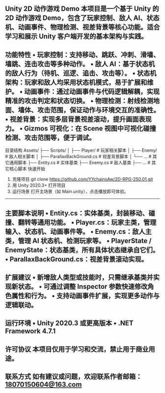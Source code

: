 Unity 2D 动作游戏 Demo
本项目是一个基于 Unity 的 2D 动作游戏 Demo，包含了玩家控制、敌人 AI、状态机、动画事件、物理检测、视差背景等核心功能。适合学习和展示 Unity 客户端开发的基本架构与实践。
---
功能特性
•	玩家控制：支持移动、跳跃、冲刺、滑墙、墙跳、连击攻击等多种动作。
•	敌人 AI：基于状态机的敌人行为（待机、巡逻、追击、攻击等）。
•	状态机架构：玩家和敌人均采用状态机模式，易于扩展和维护。
•	动画事件：通过动画事件与代码逻辑解耦，实现精准的攻击判定和状态切换。
•	物理检测：射线检测地面、墙体、攻击范围，保证动作与环境交互的准确性。
•	视差背景：实现多层背景视差滚动，提升画面表现力。
•	Gizmos 可视化：在 Scene 视图中可视化碰撞检测、攻击范围等，便于调试。
---
目录结构
Assets/
├── Scripts/
│   ├── Player/           # 玩家相关脚本
│   ├── Enemy/            # 敌人相关脚本
│   ├── ParallaxBackGround.cs  # 视差背景脚本
│   └── ...               # 其它通用脚本
├── Entity.cs             # 实体基类
├── Enemy.cs              # 敌人基类
├── ...                   # 其它核心脚本
快速开始
1.	克隆项目
git clone https://github.com/YYchainsAw/2D-RPG-250.01.git
2.	用 Unity 2020.3+ 打开项目
3.	运行场景
打开主场景（如 Main.unity），点击播放即可体验。
---
主要脚本说明
•	Entity.cs：实体基类，封装移动、碰撞、翻转等通用功能。
•	Player.cs：玩家主类，管理输入、状态机、动画事件等。
•	Enemy.cs：敌人主类，管理 AI 状态机、检测玩家等。
•	PlayerState / EnemyState：状态基类，所有具体状态继承自它们。
•	ParallaxBackGround.cs：视差背景滚动实现。
---
扩展建议
•	新增敌人类型或技能时，只需继承基类并实现新状态。
•	可通过调整 Inspector 参数快速修改角色属性和行为。
•	支持动画事件扩展，实现更多动作与逻辑联动。
---
运行环境
•	Unity 2020.3 或更高版本
•	.NET Framework 4.7.1
---
许可协议
本项目仅用于学习和交流，禁止用于商业用途。
---
联系方式 
如有建议或问题，欢迎联系作者邮箱：18070150604@163.com
---
